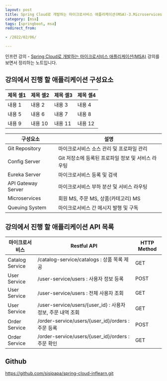 ```yaml
---
layout: post
title: Spring Cloud로 개발하는 마이크로서비스 애플리케이션(MSA)-3.Microservices
category: [msa]
tags: [springboot, msa]
redirect_from:

- /2022/02/06/

---
```


인프런 강의 - [Spring Cloud로 개발하는 마이크로서비스 애플리케이션(MSA)](https://www.inflearn.com/course/%EC%8A%A4%ED%94%84%EB%A7%81-%ED%81%B4%EB%9D%BC%EC%9A%B0%EB%93%9C-%EB%A7%88%EC%9D%B4%ED%81%AC%EB%A1%9C%EC%84%9C%EB%B9%84%EC%8A%A4/dashboard) 강의를 보면서 정리하는 노트입니다.  

## 강의에서 진행 할 애플리케이션 구성요소    
|제목 셀1|제목 셀2|제목 셀3|제목 셀4|
|---|---|---|---|
|내용 1|내용 2|내용 3|내용 4|
|내용 5|내용 6|내용 7|내용 8|
|내용 9|내용 10|내용 11|내용 12|

|구성요소|설명|  
|---|---|  
|Git Repository|마이크로서비스 소스 관리 및 프로파일 관리|  
|Config Server|Git 저장소에 등록된 프로파일 정보 및 서비스 라우팅|  
|Eureka Server|마이크로서비스 등록 및 검색|  
|API Gateway Server|마이크로서비스 부하 분산 및 서비스 라우팅|  
|Microservices|회원 MS, 주문 MS, 상품(카테고리) MS|  
|Queuing System|마이크로서비스 간 메시지 발행 및 구독|    

## 강의에서 진행 할 애플리케이션 API 목록  
|마이크로서비스|Restful API|HTTP Method|
|---|---|---|
|Catalog Service|/catalog-service/catalogs : 상품 목록 제공|GET|
|User Service|/user-service/users : 사용자 정보 등록|POST|
|User Service|/user-service/users : 전체 사용자 조회|GET|
|User Service|/user-service/users/{user_id} : 사용자 정보, 주문 내역 조회|GET|
|Order Service|/order-service/users/{user_id}/orders : 주문 등록|POST|
|Order Service|/order-service/users/{user_id}/orders : 주문 확인|GET|


## Github
<https://github.com/sisipapa/spring-cloud-inflearn.git>  




